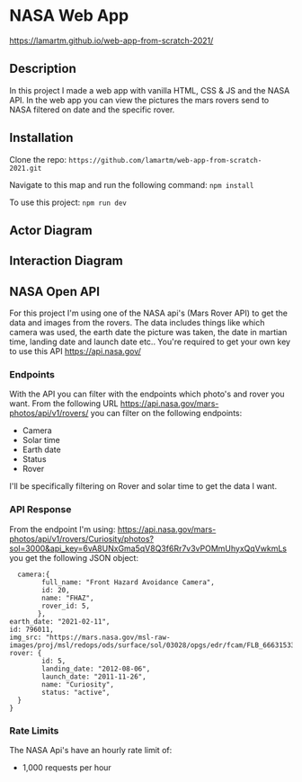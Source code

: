 # NASA Web App
https://lamartm.github.io/web-app-from-scratch-2021/

## Description

In this project I made a web app with vanilla HTML, CSS & JS and the NASA API. In the web app you can view the pictures the mars rovers send to NASA filtered on date and the specific rover.

## Installation

Clone the repo:
```https://github.com/lamartm/web-app-from-scratch-2021.git```

Navigate to this map and run the following command:
``` npm install ```

To use this project:
``` npm run dev ```

## Actor Diagram

## Interaction Diagram


## NASA Open API
For this project I'm using one of the NASA api's (Mars Rover API) to get the data and images from the rovers. The data includes things like which camera was used, the earth date the picture was taken, the date in martian time, landing date and launch date etc.. You're required to get your own key to use this API
https://api.nasa.gov/

### Endpoints
With the API you can filter with the endpoints which photo's and rover you want. From the following URL https://api.nasa.gov/mars-photos/api/v1/rovers/ you can filter on the following endpoints:

- Camera
- Solar time
- Earth date
- Status
- Rover

I'll be specifically filtering on Rover and solar time to get the data I want.

### API Response
From the endpoint I'm using: https://api.nasa.gov/mars-photos/api/v1/rovers/Curiosity/photos?sol=3000&api_key=6vA8UNxGma5qV8Q3f6Rr7v3vPOMmUhyxQqVwkmLs you get the following JSON object:
```{
  camera:{
        full_name: "Front Hazard Avoidance Camera",
        id: 20,
        name: "FHAZ",
        rover_id: 5,
       },
earth_date: "2021-02-11",
id: 796011,
img_src: "https://mars.nasa.gov/msl-raw-images/proj/msl/redops/ods/surface/sol/03028/opgs/edr/fcam/FLB_666315333EDR_F0861218FHAZ00302M_.JPG",
rover: {
        id: 5,
        landing_date: "2012-08-06",
        launch_date: "2011-11-26",
        name: "Curiosity",
        status: "active",
  }
}
```

### Rate Limits
The NASA Api's have an hourly rate limit of:
- 1,000 requests per hour




